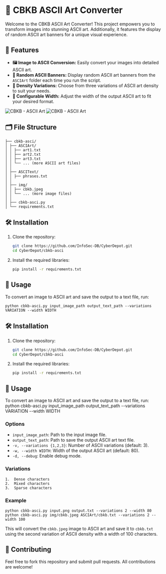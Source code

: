 
# 🎨 CBKB ASCII Art Converter

Welcome to the CBKB ASCII Art Converter! This project empowers you to transform images into stunning ASCII art. Additionally, it features the display of random ASCII art banners for a unique visual experience.

## 🌟 Features

- **🖼️ Image to ASCII Conversion:** Easily convert your images into detailed ASCII art.
- **🎲 Random ASCII Banners:** Display random ASCII art banners from the `ASCIArt` folder each time you run the script.
- **🔢 Density Variations:** Choose from three variations of ASCII art density to suit your needs.
- **📏 Configurable Width:** Adjust the width of the output ASCII art to fit your desired format.

![CBKB - ASCII Art ](https://colorblindkeybangers.com/imgs/cbkb-asci.png)
![CBKB - ASCII Art ](https://colorblindkeybangers.com/imgs/cbkb-asci2.png)



## 🗂️ File Structure

    ├── cbkb-asci/
    │ ├── ASCIArt/
    │ │ ├── art1.txt
    │ │ ├── art2.txt
    │ │ ├── art3.txt
    │ │ └── ... (more ASCII art files)
    │ │
    │ ├── ASCIText/
    │ │ ├── phrases.txt
    │ │
    │ ├── img/
    │ │ ├── cbkb.jpeg
    │ │ └── ... (more image files)
    │ │
    │ ├── cbkb-asci.py
    │ └── requirements.txt

## 🛠️ Installation

1. Clone the repository:
    ```bash
    git clone https://github.com/InfoSec-DB/CyberDepot.git
    cd CyberDepot/cbkb-asci
    ```

2. Install the required libraries:
    ```bash
    pip install -r requirements.txt
    ```

## 🚀 Usage

To convert an image to ASCII art and save the output to a text file, run:

    python cbkb-asci.py input_image_path output_text_path --variations VARIATION --width WIDTH


## 🛠️ Installation

1. Clone the repository:
    ```bash
    git clone https://github.com/InfoSec-DB/CyberDepot.git
    cd CyberDepot/cbkb-asci
    ```

2. Install the required libraries:
    ```bash
    pip install -r requirements.txt
    ```

## 🚀 Usage

To convert an image to ASCII art and save the output to a text file, run:
python cbkb-asci.py input_image_path output_text_path --variations VARIATION --width WIDTH

### Options

-   `input_image_path`: Path to the input image file.
-   `output_text_path`: Path to save the output ASCII art text file.
-   `-v, --variations {1,2,3}`: Number of ASCII variations (default: 3).
-   `-w, --width WIDTH`: Width of the output ASCII art (default: 80).
-   `-d, --debug`: Enable debug mode.

### Variations

    1.  Dense characters
    2.  Mixed characters
    3.  Sparse characters

### Example

    python cbkb-asci.py input.png output.txt --variations 2 --width 80
    python cbkb-asci.py img/cbkb.jpeg ASCIArt/cbkb.txt --variations 2 --width 100

This will convert the `cbkb.jpeg` image to ASCII art and save it to `cbkb.txt` using the second variation of ASCII density with a width of 100 characters.


## 🤝 Contributing
Feel free to fork this repository and submit pull requests. All contributions are welcome!


